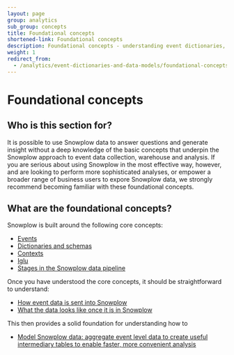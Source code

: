 ```yaml
---
layout: page
group: analytics
sub_group: concepts
title: Foundational concepts
shortened-link: Foundational concepts
description: Foundational concepts - understanding event dictionaries, grammars and data modeling with Snowplow
weight: 1
redirect_from:
  - /analytics/event-dictionaries-and-data-models/foundational-concepts.html
---
```


# Foundational concepts

## Who is this section for?

It is possible to use Snowplow data to answer questions and generate insight without a deep knowledge of the basic concepts that underpin the Snowplow approach to event data collection, warehouse and analysis. If you are serious about using Snowplow in the most effective way, however, and are looking to perform more sophisticated analyses, or empower a broader range of business users to expore Snowplow data, we strongly recommend becoming familiar with these foundational concepts.

## What are the foundational concepts?

Snowplow is built around the following core concepts:

* [Events](events.html)
* [Dictionaries and schemas](event-dictionaries-and-schemas.html)
* [Contexts](contexts.html)
* [Iglu](iglu.html)
* [Stages in the Snowplow data pipeline](collection-enrichment-modeling-analysis.html)

Once you have understood the core concepts, it should be straightforward to understand:

* [How event data is sent into Snowplow](sending-data-into-snowplow.html)
* [What the data looks like once it is in Snowplow](viewing-the-event-data-in-snowplow.html)

This then provides a solid foundation for understanding how to 

* [Model Snowplow data: aggregate event level data to create useful intermediary tables to enable faster, more convenient analysis](data-modeling.html)














